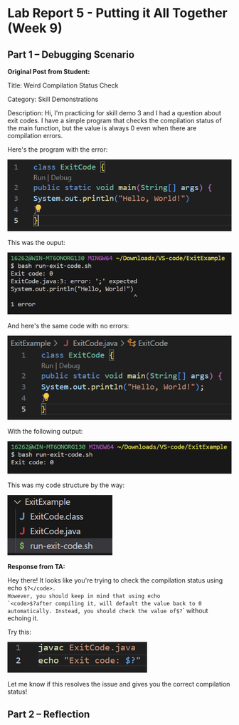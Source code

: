 # Lab Report 5 - Putting it All Together (Week 9)
## Part 1 – Debugging Scenario

**Original Post from Student:**

Title: Weird Compilation Status Check

Category: Skill Demonstrations 

Description:
Hi, I'm practicing for skill demo 3 and I had a question about exit codes. I have a simple program that checks the compilation status of the main function, but the value is always 0 even when there are compilation errors. 

Here's the program with the error: 

![image](Error.png)

This was the ouput: 

![image](OutputError.png)

And here's the same code with no errors:

![image](NoError.png)

With the following output: 

![image](OutputNoError.png)

This was my code structure by the way: 

![image](Structrue.png)

**Response from TA:**

Hey there! It looks like you're trying to check the compilation status using echo <code>$?</code>. However, you should keep in mind that using echo `<code>$?</code>` after compiling it, will default the value back to 0 automatically. Instead, you should check the value of `<code>$?</code>` without echoing it.

Try this:

![image](TAFix.png)

Let me know if this resolves the issue and gives you the correct compilation status!

## Part 2 – Reflection
